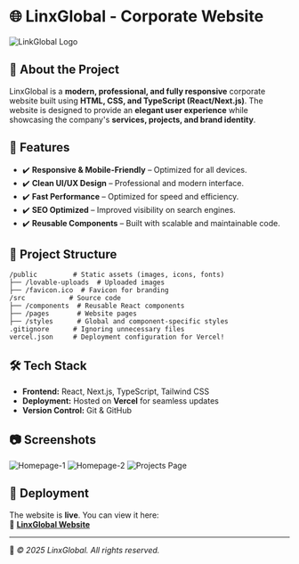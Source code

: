 # 🌐 LinxGlobal - Corporate Website
![LinkGlobal Logo](https://github.com/user-attachments/assets/b23db8e2-9a12-4904-b664-c903b14bfd1a)

## 🚀 About the Project
LinxGlobal is a **modern, professional, and fully responsive** corporate website built using **HTML, CSS, and TypeScript (React/Next.js)**. The website is designed to provide an **elegant user experience** while showcasing the company's **services, projects, and brand identity**.

## 📌 Features
- ✔️ **Responsive & Mobile-Friendly** – Optimized for all devices.
- ✔️ **Clean UI/UX Design** – Professional and modern interface.
- ✔️ **Fast Performance** – Optimized for speed and efficiency.
- ✔️ **SEO Optimized** – Improved visibility on search engines.
- ✔️ **Reusable Components** – Built with scalable and maintainable code.

## 📂 Project Structure
```
/public         # Static assets (images, icons, fonts)
├── /lovable-uploads  # Uploaded images
├── /favicon.ico  # Favicon for branding
/src           # Source code
├── /components  # Reusable React components
├── /pages       # Website pages
├── /styles      # Global and component-specific styles
.gitignore      # Ignoring unnecessary files
vercel.json     # Deployment configuration for Vercel!
```

## 🛠️ Tech Stack
- **Frontend:** React, Next.js, TypeScript, Tailwind CSS  
- **Deployment:** Hosted on **Vercel** for seamless updates  
- **Version Control:** Git & GitHub  

## 📷 Screenshots
![Homepage-1](https://github.com/user-attachments/assets/3a2c45a9-f9c1-4fa3-b0b0-c04d1480f8dd)
![Homepage-2](https://github.com/user-attachments/assets/8baf77b2-7835-4495-9dde-43b6eb9c5b18)
![Projects Page](https://github.com/user-attachments/assets/8c966f94-4967-491d-94c3-474e1d25f9d0)

## 🚀 Deployment
The website is **live**. You can view it here:  
🔗 **[LinxGlobal Website](linx.global)**

---
🔹 *© 2025 LinxGlobal. All rights reserved.*
